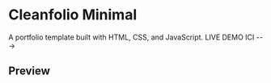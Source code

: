 # Cleanfolio Minimal

A portfolio template built with HTML, CSS, and JavaScript.
LIVE DEMO ICI --->   
## Preview
